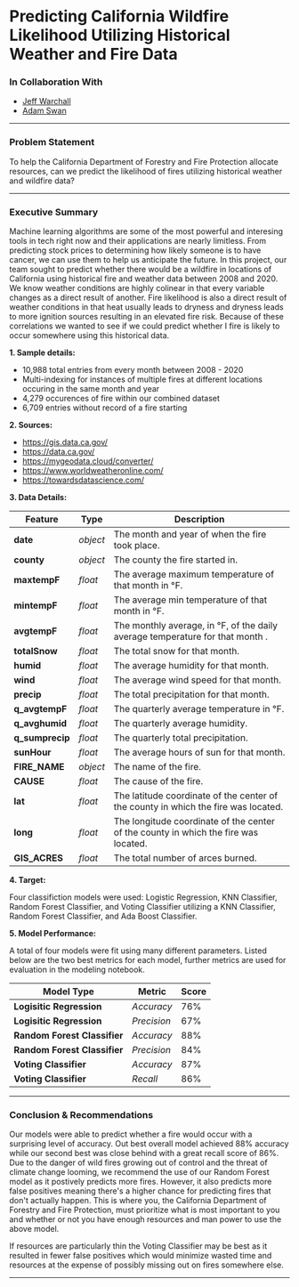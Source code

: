 # Predicting California Wildfire Likelihood Utilizing Historical Weather and Fire Data

### In Collaboration With

- [Jeff Warchall]()
- [Adam Swan](https://acswan9690.github.io/)

---

### Problem Statement

To help the California Department of Forestry and Fire Protection allocate resources, can we predict the likelihood of fires utilizing historical weather and wildfire data?

---

### Executive Summary

Machine learning algorithms are some of the most powerful and interesing tools in tech right now and their applications are nearly limitless.  From predicting stock prices to determining how likely someone is to have cancer, we can use them to help us anticipate the future.  In this project, our team sought to predict whether there would be a wildfire in locations of California using historical fire and weather data between 2008 and 2020.  We know weather conditions are highly colinear in that every variable changes as a direct result of another.  Fire likelihood is also a direct result of weather conditions in that heat usually leads to dryness and dryness leads to more ignition sources resulting in an elevated fire risk.  Because of these correlations we wanted to see if we could predict whether I fire is likely to occur somewhere using this historical data.


**1. Sample details:**
- 10,988 total entries from every month between 2008 - 2020
- Multi-indexing for instances of multiple fires at different locations occuring in the same month and year
- 4,279 occurences of fire within our combined dataset
- 6,709 entries without record of a fire starting

**2. Sources:**
- https://gis.data.ca.gov/
- https://data.ca.gov/
- https://mygeodata.cloud/converter/
- https://www.worldweatheronline.com/
- https://towardsdatascience.com/


**3. Data Details:**


|Feature|Type|Description|
|---|---|---|
|**date**|*object*|The month and year of when the fire took place.|
|**county**|*object*|The county the fire started in.|
|**maxtempF**|*float*|The average maximum temperature of that month in °F.|
|**mintempF**|*float*|The average min temperature of that month in °F.|
|**avgtempF**|*float*|The monthly average, in °F, of the daily average temperature for that month .|
|**totalSnow**|*float*|The total snow for that month.|
|**humid**|*float*|The average humidity for that month.|
|**wind**|*float*|The average wind speed for that month.|
|**precip**|*float*|The total precipitation for that month.|
|**q_avgtempF**|*float*|The quarterly average temperature in °F.|
|**q_avghumid**|*float*|The quarterly average humidity.|
|**q_sumprecip**|*float*|The quarterly total precipitation.|
|**sunHour**|*float*|The average hours of sun for that month.|
|**FIRE_NAME**|*object*|The name of the fire.|
|**CAUSE**|*float*|The cause of the fire.|
|**lat**|*float*|The latitude coordinate of the center of the county in which the fire was located.|
|**long**|*float*|The longitude coordinate of the center of the county in which the fire was located.|
|**GIS_ACRES**|*float*|The total number of arces burned.|



**4. Target:**

Four classifiction models were used: Logistic Regression, KNN Classifier, Random Forest Classifier, and Voting Classifier utilizing a KNN Classifier, Random Forest Classifier, and Ada Boost Classifier.


**5. Model Performance:**

A total of four models were fit using many different parameters.  Listed below are the two best metrics for each model, further metrics are used for evaluation in the modeling notebook.

| Model Type  | Metric  | Score  |
|---|---|---|
| **Logisitic Regression**   | *Accuracy*  | 76%  |
| **Logisitic Regression**  | *Precision*  | 67%  |
| **Random Forest Classifier**  | *Accuracy*  | 88% |
| **Random Forest Classifier** | *Precision*  | 84% |
| **Voting Classifier** | *Accuracy* | 87% |
| **Voting Classifier** | *Recall*   | 86% |


---

### Conclusion & Recommendations

Our models were able to predict whether a fire would occur with a surprising level of accuracy.  Out best overall model achieved 88% accuracy while our second best was close behind with a great recall score of 86%.  Due to the danger of wild fires growing out of control and the threat of climate change looming, we recommend the use of our Random Forest model as it postively predicts more fires.  However, it also predicts more false positives meaning there's a higher chance for predicting fires that don't actually happen.  This is where you, the California Department of Forestry and Fire Protection, must prioritize what is most important to you and whether or not you have enough resources and man power to use the above model.

If resources are particularly thin the Voting Classifier may be best as it resulted in fewer false positives which would minimize wasted time and resources at the expense of possibly missing out on fires somewhere else.

---